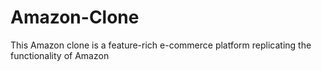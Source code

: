 # Amazon-Clone
This Amazon clone is a feature-rich e-commerce platform replicating the functionality of Amazon
